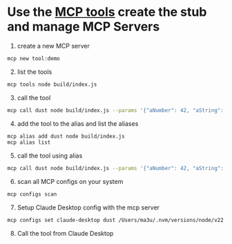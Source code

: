 

# Use the [MCP tools](https://github.com/f/mcptools) create the stub and manage MCP Servers

1. create a new MCP server
```bash
mcp new tool:demo
```

2. list the tools
```bash
mcp tools node build/index.js
```

3. call the tool
```bash
mcp call dust node build/index.js --params '{"aNumber": 42, "aString": "hello", "someEnum": "option1"}'
```

4. add the tool to the alias and list the aliases
```bash
mcp alias add dust node build/index.js
mcp alias list
```
5. call the tool using alias
```bash
mcp call dust node build/index.js --params '{"aNumber": 42, "aString": "hello", "someEnum": "option1"}'
```
6. scan all MCP configs on your system
```bash
mcp configs scan
```
7. Setup  Claude Desktop config with the mcp server
```bash
mcp configs set claude-desktop dust /Users/ma3u/.nvm/versions/node/v22.14.0/bin/node /Users/ma3u/projects/dust-mcp-server/build/index.js
```

8. Call the tool from Claude Desktop
